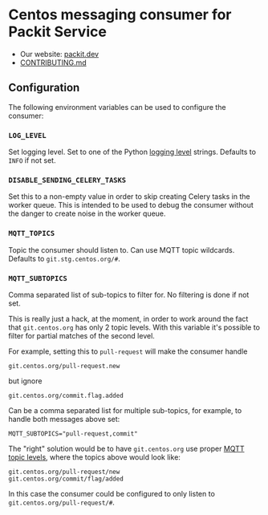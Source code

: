 # Centos messaging consumer for Packit Service

* Our website: [packit.dev](https://packit.dev)
* [CONTRIBUTING.md](/CONTRIBUTING.md)

## Configuration

The following environment variables can be used to configure the consumer:

### `LOG_LEVEL`

Set logging level. Set to one of the Python [logging
level](https://docs.python.org/3/library/logging.html#levels) strings.
Defaults to `INFO` if not set.

### `DISABLE_SENDING_CELERY_TASKS`

Set this to a non-empty value in order to skip creating Celery tasks in the
worker queue. This is intended to be used to debug the consumer without the
danger to create noise in the worker queue.

### `MQTT_TOPICS`

Topic the consumer should listen to. Can use MQTT topic wildcards. Defaults to
`git.stg.centos.org/#`.

### `MQTT_SUBTOPICS`

Comma separated list of sub-topics to filter for. No filtering is done if not
set.

This is really just a hack, at the moment, in order to work around the fact
that `git.centos.org` has only 2 topic levels. With this variable it's
possible to filter for partial matches of the second level.

For example, setting this to `pull-request` will make the consumer handle

```
git.centos.org/pull-request.new
```

but ignore

```
git.centos.org/commit.flag.added
```

Can be a comma separated list for multiple sub-topics, for example, to handle
both messages above set:

```
MQTT_SUBTOPICS="pull-request,commit"
```

The "right" solution would be to have `git.centos.org` use proper [MQTT topic
levels](https://mosquitto.org/man/mqtt-7.html), where the topics above would
look like:

```
git.centos.org/pull-request/new
git.centos.org/commit/flag/added
```

In this case the consumer could be configured to only listen to
`git.centos.org/pull-request/#`.
